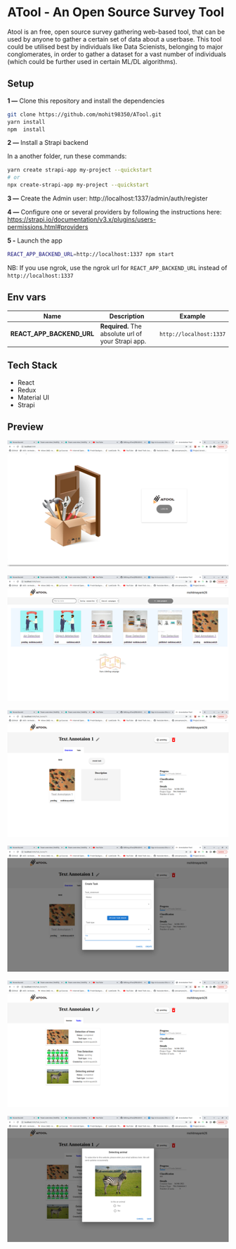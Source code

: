 # ATool - An Open Source Survey Tool

Atool is an free, open source survey gathering web-based tool, that can be used by anyone to gather a certain set of data about a userbase.
This tool could be utilised best by individuals like Data Scienists, belonging to major conglomerates, in order to gather a dataset for a vast number of individuals (which could be further used in certain ML/DL algorithms).



## Setup

**1 —** Clone this repository and install the dependencies
```bash
git clone https://github.com/mohit98350/ATool.git
yarn install
npm  install
```

**2 —** Install a Strapi backend

In a another folder, run these commands:
```bash
yarn create strapi-app my-project --quickstart
# or
npx create-strapi-app my-project --quickstart
```

**3 —** Create the Admin user: http://localhost:1337/admin/auth/register

**4 —** Configure one or several providers by following the instructions here: https://strapi.io/documentation/v3.x/plugins/users-permissions.html#providers

**5 -** Launch the app
```bash
REACT_APP_BACKEND_URL=http://localhost:1337 npm start
```
NB: If you use ngrok, use the ngrok url for `REACT_APP_BACKEND_URL` instead of `http://localhost:1337`

## Env vars
| Name | Description | Example |
| - | - | - |
| **REACT_APP_BACKEND_URL** | **Required.** The absolute url of your Strapi app. | `http://localhost:1337` |

## Tech Stack

- React
- Redux
- Material UI
- Strapi

## Preview

<p align="center">
   <img src='./screenshots/1.png'>
&nbsp;
   <img src="./screenshots/2.png" >
&nbsp;
   <img src="./screenshots/3.png" >
<br />
<br />
   <img src="./screenshots/4.png" >
&nbsp;
   <img src="./screenshots/5.png">
&nbsp;
   <img src="./screenshots/6.png" >
<br />

</p>

